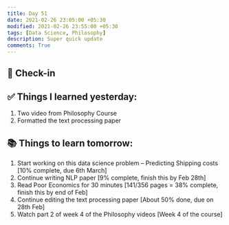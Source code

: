 ```yaml
---
title: Day 51
date: 2021-02-26 23:05:00 +05:30
modified: 2021-02-26 23:55:00 +05:30
tags: [Data Science, Philosophy]
description: Super quick update
comments: True
---
```


## 📩 Check-in

## ✅ Things I learned yesterday:

1. Two video from Philosophy Course
2. Formatted the text processing paper

## 📚 Things to learn tomorrow:

1. Start working on this data science problem – Predicting Shipping costs [10% complete, due 6th March]
2. Continue writing NLP paper [9% complete, finish this by Feb 28th]
3. Read Poor Economics for 30 minutes [141/356 pages = 38% complete, finish this by end of Feb]
4. Continue editing the text processing paper [About 50% done, due on 28th Feb]
5. Watch part 2 of week 4 of the Philosophy videos [Week 4 of the course]